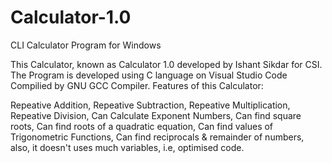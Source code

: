 # Calculator-1.0
CLI Calculator Program for Windows

This Calculator, known as Calculator 1.0 developed by Ishant Sikdar for CSI. The Program is developed using C language on Visual Studio Code Compilied by GNU GCC Compiler.
Features of this Calculator:

Repeative Addition, Repeative Subtraction, Repeative Multiplication, Repeative Division, Can Calculate Exponent Numbers, Can find square roots, Can find roots of a quadratic equation, Can find values of Trigonometric Functions, Can find reciprocals & remainder of numbers, also, it doesn't uses much variables, i.e, optimised code.
